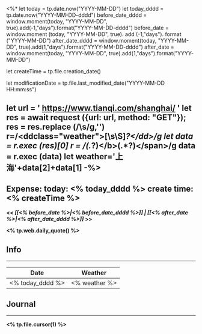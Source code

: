 <%*
let today = tp.date.now("YYYY-MM-DD")
let today_dddd = tp.date.now("YYYY-MM-DD-dddd")
before_date_dddd = window.moment(today, "YYYY-MM-DD", true).add(-1,"days").format("YYYY-MM-DD-dddd")
before_date = window.moment (today, "YYYY-MM-DD", true). add (-1,"days"). format ("YYYY-MM-DD")
after_date_dddd = window.moment(today, "YYYY-MM-DD", true).add(1,"days").format("YYYY-MM-DD-dddd")
after_date = window.moment(today, "YYYY-MM-DD", true).add(1,"days").format("YYYY-MM-DD")

let createTime = tp.file.creation_date()

let modificationDate = tp.file.last_modified_date("YYYY-MM-DD HH:mm:ss")

let url = ' https://www.tianqi.com/shanghai/ '
let res = await request ({url: url, method: "GET"});
res = res.replace (/\s/g,'')
r=/<ddclass="weather">[\s\S]*?<\/dd>/g
let data = r.exec (res)[0]
r = /<span><b>(.*?)<\/b>(.*?)<\/span>/g
data = r.exec (data)
let weather='上海'+data[2]+data[1]
-%>
---
Expense: 
today: <% today_dddd %>
create time: <% createTime %>
---

<< *[[<% before_date %>|<% before_date_dddd %>]] | [[<% after_date %>|<% after_date_dddd %>]]* >>


<% tp.web.daily_quote() %>


## Info
***

| Date        | Weather      | 
| ----------- | ------------ |
| <% today_dddd %> |  <% weather %> |


##  Journal
***
<% tp.file.cursor(1) %>




